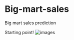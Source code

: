 # Big-mart-sales
Big mart sales prediction

Starting point!
![images](https://github.com/mehranbahramm/Big-mart-sales/assets/130790790/3f3ba3ee-85b5-43c2-bb3e-7d194057081b)
